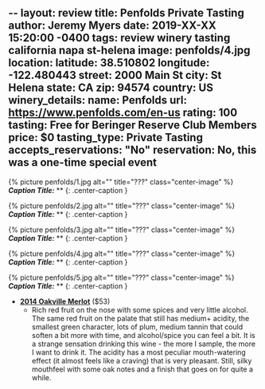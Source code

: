 --
layout: review
title: Penfolds Private Tasting
author: Jeremy Myers
date:   2019-XX-XX 15:20:00 -0400
tags: review winery tasting california napa st-helena
image: penfolds/4.jpg
location:
  latitude: 38.510802
  longitude: -122.480443
  street: 2000 Main St
  city: St Helena
  state: CA
  zip: 94574
  country: US
winery_details:
  name: Penfolds
  url: https://www.penfolds.com/en-us
  rating: 100
  tasting: Free for Beringer Reserve Club Members
  price: $0
  tasting_type: Private Tasting
  accepts_reservations: "No"
  reservation: No, this was a one-time special event
---



{% picture penfolds/1.jpg alt="" title="???" class="center-image" %}
***Caption Title:*** **
{: .center-caption }

{% picture penfolds/2.jpg alt="" title="???" class="center-image" %}
***Caption Title:*** **
{: .center-caption }

{% picture penfolds/3.jpg alt="" title="???" class="center-image" %}
***Caption Title:*** **
{: .center-caption }

{% picture penfolds/4.jpg alt="" title="???" class="center-image" %}
***Caption Title:*** **
{: .center-caption }

{% picture penfolds/5.jpg alt="" title="???" class="center-image" %}
***Caption Title:*** **
{: .center-caption }

* [**2014 Oakville Merlot**](https://store.paradigmwinery.com/product/2014-Merlot) ($53)
  * Rich red fruit on the nose with some spices and very little alcohol.  The same red fruit on the palate that still has medium+ acidity, the smallest green character, lots of plum, medium tannin that could soften a bit more with time, and alcohol/spice you can feel a bit.  It is a strange sensation drinking this wine - the more I sample, the more I want to drink it.  The acidity has a most peculiar mouth-watering effect (it almost feels like a craving) that is very pleasant.  Still, silky mouthfeel with some oak notes and a finish that goes on for quite a while.  
